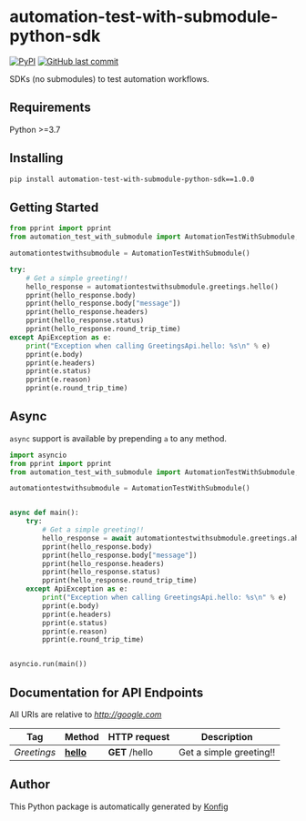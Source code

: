 # automation-test-with-submodule-python-sdk

[![PyPI](https://img.shields.io/badge/PyPI-v1.0.0-blue)](https://pypi.org/project/automation-test-with-submodule-python-sdk/1.0.0)
[![GitHub last commit](https://img.shields.io/github/last-commit/eddiechayes/automation-test/tree/main/python.svg)](https://github.com/eddiechayes/automation-test/tree/main/python/commits)

SDKs (no submodules) to test automation workflows.

## Requirements

Python >=3.7

## Installing

```sh
pip install automation-test-with-submodule-python-sdk==1.0.0
```

## Getting Started

```python
from pprint import pprint
from automation_test_with_submodule import AutomationTestWithSubmodule, ApiException

automationtestwithsubmodule = AutomationTestWithSubmodule()

try:
    # Get a simple greeting!!
    hello_response = automationtestwithsubmodule.greetings.hello()
    pprint(hello_response.body)
    pprint(hello_response.body["message"])
    pprint(hello_response.headers)
    pprint(hello_response.status)
    pprint(hello_response.round_trip_time)
except ApiException as e:
    print("Exception when calling GreetingsApi.hello: %s\n" % e)
    pprint(e.body)
    pprint(e.headers)
    pprint(e.status)
    pprint(e.reason)
    pprint(e.round_trip_time)
```

## Async

`async` support is available by prepending `a` to any method.

```python
import asyncio
from pprint import pprint
from automation_test_with_submodule import AutomationTestWithSubmodule, ApiException

automationtestwithsubmodule = AutomationTestWithSubmodule()


async def main():
    try:
        # Get a simple greeting!!
        hello_response = await automationtestwithsubmodule.greetings.ahello()
        pprint(hello_response.body)
        pprint(hello_response.body["message"])
        pprint(hello_response.headers)
        pprint(hello_response.status)
        pprint(hello_response.round_trip_time)
    except ApiException as e:
        print("Exception when calling GreetingsApi.hello: %s\n" % e)
        pprint(e.body)
        pprint(e.headers)
        pprint(e.status)
        pprint(e.reason)
        pprint(e.round_trip_time)


asyncio.run(main())
```


## Documentation for API Endpoints

All URIs are relative to *http://google.com*

Tag | Method | HTTP request | Description
------------ | ------------- | ------------- | -------------
*Greetings* | [**hello**](docs/apis/tags/GreetingsApi.md#hello) | **GET** /hello | Get a simple greeting!!


## Author
This Python package is automatically generated by [Konfig](https://konfigthis.com)
